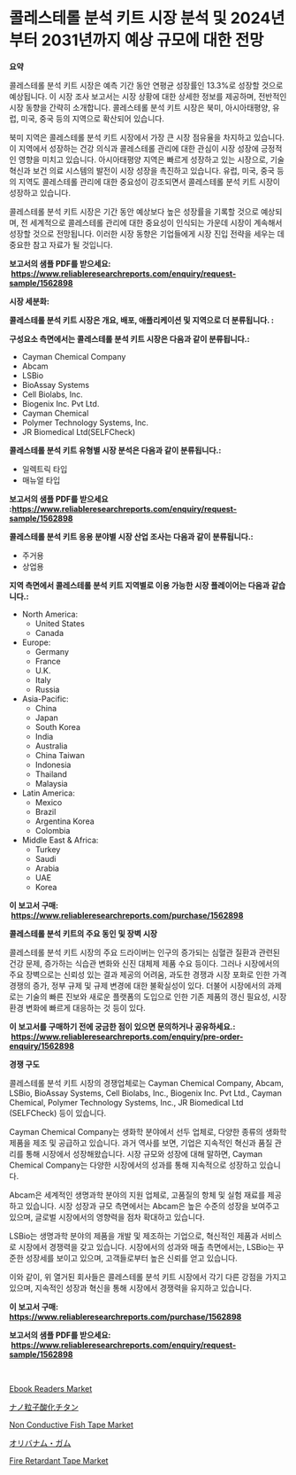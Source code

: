 <p><h1>콜레스테롤 분석 키트 시장 분석 및 2024년부터 2031년까지 예상 규모에 대한 전망</h1></p><p><strong>요약</strong></p>
<p><p>콜레스테롤 분석 키트 시장은 예측 기간 동안 연평균 성장률인 13.3%로 성장할 것으로 예상됩니다. 이 시장 조사 보고서는 시장 상황에 대한 상세한 정보를 제공하며, 전반적인 시장 동향을 간략히 소개합니다. 콜레스테롤 분석 키트 시장은 북미, 아시아태평양, 유럽, 미국, 중국 등의 지역으로 확산되어 있습니다.</p><p>북미 지역은 콜레스테롤 분석 키트 시장에서 가장 큰 시장 점유율을 차지하고 있습니다. 이 지역에서 성장하는 건강 의식과 콜레스테롤 관리에 대한 관심이 시장 성장에 긍정적인 영향을 미치고 있습니다. 아시아태평양 지역은 빠르게 성장하고 있는 시장으로, 기술 혁신과 보건 의료 시스템의 발전이 시장 성장을 촉진하고 있습니다. 유럽, 미국, 중국 등의 지역도 콜레스테롤 관리에 대한 중요성이 강조되면서 콜레스테롤 분석 키트 시장이 성장하고 있습니다.</p><p>콜레스테롤 분석 키트 시장은 기간 동안 예상보다 높은 성장률을 기록할 것으로 예상되며, 전 세계적으로 콜레스테롤 관리에 대한 중요성이 인식되는 가운데 시장이 계속해서 성장할 것으로 전망됩니다. 이러한 시장 동향은 기업들에게 시장 진입 전략을 세우는 데 중요한 참고 자료가 될 것입니다.</p></p>
<p><strong>보고서의 샘플 PDF를 받으세요: &nbsp;<a href="https://www.reliableresearchreports.com/enquiry/request-sample/1562898">https://www.reliableresearchreports.com/enquiry/request-sample/1562898</a></strong></p>
<p><strong>시장 세분화:</strong></p>
<p><strong> 콜레스테롤 분석 키트 시장은 개요, 배포, 애플리케이션 및 지역으로 더 분류됩니다. :</strong></p>
<p><strong>구성요소 측면에서는 콜레스테롤 분석 키트 시장은 다음과 같이 분류됩니다.:</strong></p>
<p><ul><li>Cayman Chemical Company</li><li>Abcam</li><li>LSBio</li><li>BioAssay Systems</li><li>Cell Biolabs, Inc.</li><li>Biogenix Inc. Pvt Ltd.</li><li>Cayman Chemical</li><li>Polymer Technology Systems, Inc.</li><li>JR Biomedical Ltd(SELFCheck)</li></ul></p>
<p><strong> 콜레스테롤 분석 키트 유형별 시장 분석은 다음과 같이 분류됩니다.:</strong></p>
<p><ul><li>일렉트릭 타입</li><li>매뉴얼 타입</li></ul></p>
<p><strong>보고서의 샘플 PDF를 받으세요 :<a href="https://www.reliableresearchreports.com/enquiry/request-sample/1562898">https://www.reliableresearchreports.com/enquiry/request-sample/1562898</a></strong></p>
<p><strong> 콜레스테롤 분석 키트 응용 분야별 시장 산업 조사는 다음과 같이 분류됩니다.:</strong></p>
<p><ul><li>주거용</li><li>상업용</li></ul></p>
<p><strong>지역 측면에서 콜레스테롤 분석 키트 지역별로 이용 가능한 시장 플레이어는 다음과 같습니다.:</strong></p>
<p><ul>
    <li>
        North America:
        <ul>
            <li>United States</li>
            <li>Canada</li>
        </ul>
    </li>
    <li>
        Europe:
        <ul>
            <li>Germany</li>
            <li>France</li>
            <li>U.K.</li>
            <li>Italy</li>
            <li>Russia</li>
        </ul>
    </li>
    <li>
        Asia-Pacific:
        <ul>
            <li>China</li>
            <li>Japan</li>
            <li>South Korea</li>
            <li>India</li>
            <li>Australia</li>
            <li>China Taiwan</li>
            <li>Indonesia</li>
            <li>Thailand</li>
            <li>Malaysia</li>
        </ul>
    </li>
    <li>
        Latin America:
        <ul>
            <li>Mexico</li>
            <li>Brazil</li>
            <li>Argentina Korea</li>
            <li>Colombia</li>
        </ul>
    </li>
    <li>
        Middle East & Africa:
        <ul>
            <li>Turkey</li>
            <li>Saudi</li>
            <li>Arabia</li>
            <li>UAE</li>
            <li>Korea</li>
        </ul>
    </li>
    </ul></p>
<p><strong>이 보고서 구매: &nbsp;<a href="https://www.reliableresearchreports.com/purchase/1562898">https://www.reliableresearchreports.com/purchase/1562898</a></strong></p>
<p><strong>콜레스테롤 분석 키트의 주요 동인 및 장벽 시장</strong></p>
<p><p>콜레스테롤 분석 키트 시장의 주요 드라이버는 인구의 증가되는 심혈관 질환과 관련된 건강 문제, 증가하는 식습관 변화와 신진 대체제 제품 수요 등이다. 그러나 시장에서의 주요 장벽으로는 신뢰성 있는 결과 제공의 어려움, 과도한 경쟁과 시장 포화로 인한 가격 경쟁의 증가, 정부 규제 및 규제 변경에 대한 불확실성이 있다. 더불어 시장에서의 과제로는 기술의 빠른 진보와 새로운 플랫폼의 도입으로 인한 기존 제품의 갱신 필요성, 시장 환경 변화에 빠르게 대응하는 것 등이 있다.</p></p>
<p><strong>이 보고서를 구매하기 전에 궁금한 점이 있으면 문의하거나 공유하세요.: &nbsp;<a href="https://www.reliableresearchreports.com/enquiry/pre-order-enquiry/1562898">https://www.reliableresearchreports.com/enquiry/pre-order-enquiry/1562898</a></strong></p>
<p><strong>경쟁 구도</strong></p>
<p><p>콜레스테롤 분석 키트 시장의 경쟁업체로는 Cayman Chemical Company, Abcam, LSBio, BioAssay Systems, Cell Biolabs, Inc., Biogenix Inc. Pvt Ltd., Cayman Chemical, Polymer Technology Systems, Inc., JR Biomedical Ltd (SELFCheck) 등이 있습니다.</p><p>Cayman Chemical Company는 생화학 분야에서 선두 업체로, 다양한 종류의 생화학 제품을 제조 및 공급하고 있습니다. 과거 역사를 보면, 기업은 지속적인 혁신과 품질 관리를 통해 시장에서 성장해왔습니다. 시장 규모와 성장에 대해 말하면, Cayman Chemical Company는 다양한 시장에서의 성과를 통해 지속적으로 성장하고 있습니다.</p><p>Abcam은 세계적인 생명과학 분야의 지원 업체로, 고품질의 항체 및 실험 재료를 제공하고 있습니다. 시장 성장과 규모 측면에서는 Abcam은 높은 수준의 성장을 보여주고 있으며, 글로벌 시장에서의 영향력을 점차 확대하고 있습니다.</p><p>LSBio는 생명과학 분야의 제품을 개발 및 제조하는 기업으로, 혁신적인 제품과 서비스로 시장에서 경쟁력을 갖고 있습니다. 시장에서의 성과와 매출 측면에서는, LSBio는 꾸준한 성장세를 보이고 있으며, 고객들로부터 높은 신뢰를 얻고 있습니다.</p><p>이와 같이, 위 열거된 회사들은 콜레스테롤 분석 키트 시장에서 각기 다른 강점을 가지고 있으며, 지속적인 성장과 혁신을 통해 시장에서 경쟁력을 유지하고 있습니다.</p></p>
<p><strong>이 보고서 구매: &nbsp; <a href="https://www.reliableresearchreports.com/purchase/1562898">https://www.reliableresearchreports.com/purchase/1562898</a></strong></p>
<p><strong>보고서의 샘플 PDF를 받으세요: &nbsp;<a href="https://www.reliableresearchreports.com/enquiry/request-sample/1562898">https://www.reliableresearchreports.com/enquiry/request-sample/1562898</a></strong><strong></strong></p>
<p>&nbsp;</p>
<p><p><a href="https://github.com/joannagoyvaerts/Market-Research-Report-List-1/blob/main/ebook-readers-market.md">Ebook Readers Market</a></p><p><a href="https://github.com/lrlmopnhwd79300/Market-Research-Report-List-1/blob/main/60346265427.md">ナノ粒子酸化チタン</a></p><p><a href="https://issuu.com/reportprime-2/docs/non-conductive-fish-tape-market-size-2030.pptx">Non Conductive Fish Tape Market</a></p><p><a href="https://github.com/EstelWisozk1/Market-Research-Report-List-1/blob/main/76882075428.md">オリバナム・ガム</a></p><p><a href="https://issuu.com/reportprime-2/docs/fire-retardant-tape-market-size-2030.pptx">Fire Retardant Tape Market</a></p></p>